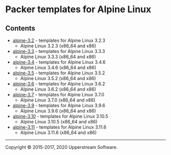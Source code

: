 # Packer templates for Alpine Linux

## Contents

* [alpine-3.2](alpine-3.2/README.mdown) - templates for Alpine Linux 3.2.3
    * Alpine Linux 3.2.3 (x86_64 and x86)
* [alpine-3.3](alpine-3.3/README.mdown) - templates for Alpine Linux 3.3.3
    * Alpine Linux 3.3.3 (x86_64 and x86)
* [alpine-3.4](alpine-3.4/README.mdown) - templates for Alpine Linux 3.4.6
    * Alpine Linux 3.4.6 (x86_64 and x86)
* [alpine-3.5](alpine-3.5/README.mdown) - templates for Alpine Linux 3.5.2
    * Alpine Linux 3.5.2 (x86_64 and x86)
* [alpine-3.6](alpine-3.6/README.mdown) - templates for Alpine Linux 3.6.2
    * Alpine Linux 3.6.2 (x86_64 and x86)
* [alpine-3.7](alpine-3.7/README.mdown) - templates for Alpine Linux 3.7.0
    * Alpine Linux 3.7.0 (x86_64 and x86)
* [alpine-3.9](alpine-3.9/README.mdown) - templates for Alpine Linux 3.9.6
    * Alpine Linux 3.9.6 (x86_64 and x86)
* [alpine-3.10](alpine-3.10/README.mdown) - templates for Alpine Linux 3.10.5
    * Alpine Linux 3.10.5 (x86_64 and x86)
* [alpine-3.11](alpine-3.11/README.mdown) - templates for Alpine Linux 3.11.6
    * Alpine Linux 3.11.6 (x86_64 and x86)

- - -

Copyright &copy; 2015-2017, 2020 Upperstream Software.
